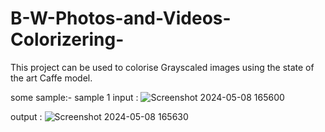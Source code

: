 # B-W-Photos-and-Videos-Colorizering-
This project can be used to colorise Grayscaled images using the state of the art Caffe model.


some sample:- 
sample 1 input :
![Screenshot 2024-05-08 165600](https://github.com/lifemax123/B-W-Photos-and-Videos-Colorizering-/assets/76859897/23b4b49f-5e80-41e5-9ff3-8c9b26243297)


output :
![Screenshot 2024-05-08 165630](https://github.com/lifemax123/B-W-Photos-and-Videos-Colorizering-/assets/76859897/d1960e39-100f-4e35-afe4-bb5cd3160861)

